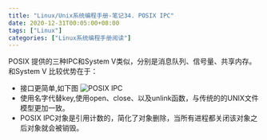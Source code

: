 ```yaml
---
title: "Linux/Unix系统编程手册-笔记34. POSIX IPC"
date: 2020-12-31T00:05:00+08:00
tags: ["Linux"]
categories: ["Linux系统编程手册阅读"]
---
```


POSIX 提供的三种IPC和System V类似，分别是消息队列、信号量、共享内存。  
和System V 比较优势在于：
- 接口更简单,如下图
![POSIX IPC](img/the-linux-programming-interface-s34/POSIX_IPC.png)
- 使用名字代替key,使用open、close、以及unlink函数，与传统的的UNIX文件模型更加一致。
- POSIX IPC对象是引用计数的，简化了对象删除，当所有进程都关闭该对象之后对象就会被销毁。

